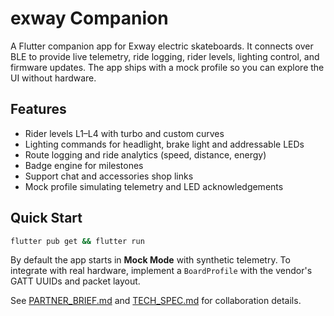# exway Companion

A Flutter companion app for Exway electric skateboards. It connects over BLE to provide live telemetry, ride logging, rider levels, lighting control, and firmware updates. The app ships with a mock profile so you can explore the UI without hardware.

## Features

- Rider levels L1–L4 with turbo and custom curves
- Lighting commands for headlight, brake light and addressable LEDs
- Route logging and ride analytics (speed, distance, energy)
- Badge engine for milestones
- Support chat and accessories shop links
- Mock profile simulating telemetry and LED acknowledgements


## Quick Start

```bash
flutter pub get && flutter run
```

By default the app starts in **Mock Mode** with synthetic telemetry. To integrate with real hardware, implement a `BoardProfile` with the vendor's GATT UUIDs and packet layout.

See [PARTNER_BRIEF.md](PARTNER_BRIEF.md) and [TECH_SPEC.md](TECH_SPEC.md) for collaboration details.
